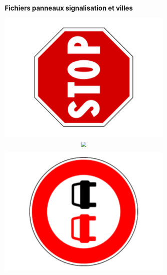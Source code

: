## Fichiers panneaux signalisation et villes

<p align="center"> 
  <img src="./stop.png" width="700"> 
<p/>

<p align="center"> 
  <img src="./sens-interdit" width="700"> 
<p/>

<p align="center"> 
  <img src="./depassement.png" width="700"> 
<p/>

